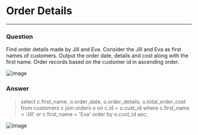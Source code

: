 # Order Details

----

### Question

Find order details made by Jill and Eva.
Consider the Jill and Eva as first names of customers.
Output the order date, details and cost along with the first name.
Order records based on the customer id in ascending order.

![image](https://user-images.githubusercontent.com/50389985/226330913-697afcfc-c617-4db5-818e-9cd8fcb28c79.png)

### Answer

>select c.first_name, o.order_date, o.order_details, o.total_order_cost 
>from customers c
>join orders o
>on c.id = o.cust_id
>where c.first_name = 'Jill'
>or c.first_name = 'Eva'
>order by o.cust_id asc;

![image](https://user-images.githubusercontent.com/50389985/226330993-046f5967-d19c-4d7b-bcb8-2c384aa056cc.png)
